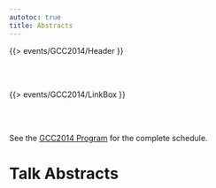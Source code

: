 ```yaml
---
autotoc: true
title: Abstracts
---
```

{{> events/GCC2014/Header }}

<br /><br />



{{> events/GCC2014/LinkBox }}


<br /><br />

See the [GCC2014 Program](/src/events/GCC2014/Program/index.md) for the complete schedule.

# Talk Abstracts

